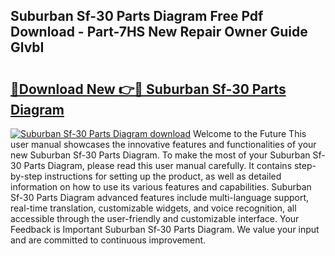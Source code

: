 ## Suburban Sf-30 Parts Diagram Free Pdf Download - Part-7HS New Repair Owner Guide GlvbI

# <h2><a href="http://dfp8mze.blite.top/?on=Suburban+Sf-30+Parts+Diagram">🔗Download New 👉🔴 Suburban Sf-30 Parts Diagram</a></h2>

[![Suburban Sf-30 Parts Diagram download](https://i.imgur.com/lujVjoI.png)](http://dfp8mze.blite.top/?on=Suburban+Sf-30+Parts+Diagram)
Welcome to the Future This user manual showcases the innovative features and functionalities of your new Suburban Sf-30 Parts Diagram. To make the most of your Suburban Sf-30 Parts Diagram, please read this user manual carefully. It contains step-by-step instructions for setting up the product, as well as detailed information on how to use its various features and capabilities. Suburban Sf-30 Parts Diagram advanced features include multi-language support, real-time translation, customizable widgets, and voice recognition, all accessible through the user-friendly and customizable interface. Your Feedback is Important Suburban Sf-30 Parts Diagram. We value your input and are committed to continuous improvement.
